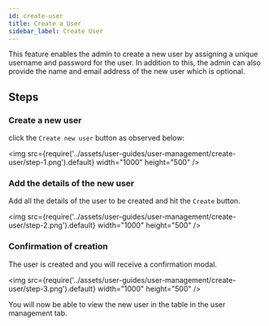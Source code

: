```yaml
---
id: create-user
title: Create a User
sidebar_label: Create User
---
```



This feature enables the admin to create a new user by assigning a unique username and password for the user. In addition to this, the admin can also provide the name and email address of the new user which is optional. 

## Steps

### Create a new user

click the `Create new user` button as observed below:

<img src={require('../assets/user-guides/user-management/create-user/step-1.png').default} width="1000" height="500" />

### Add the details of the new user

Add all the details of the user to be created and hit the `Create` button.

<img src={require('../assets/user-guides/user-management/create-user/step-2.png').default} width="1000" height="500" />

### Confirmation of creation

The user is created and you will receive a confirmation modal.

<img src={require('../assets/user-guides/user-management/create-user/step-3.png').default} width="1000" height="500" />

You will now be able to view the new user in the table in the user management tab.
